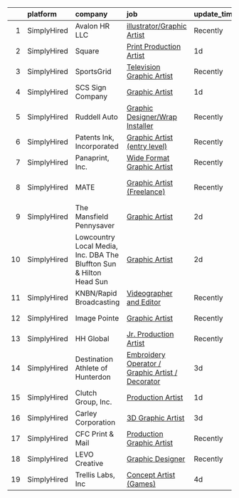 

|    | platform    | company                                                             | job                                                                                                                                                         | update_time   | location          |
|---:|:------------|:--------------------------------------------------------------------|:------------------------------------------------------------------------------------------------------------------------------------------------------------|:--------------|:------------------|
|  1 | SimplyHired | Avalon HR LLC                                                       | [illustrator/Graphic Artist](https://www.simplyhired.com/job/p26o4t57RG_R0es_gYHiqVr31pWXVXLPGCA69e_TrJ5CYDfPN5eocw?q=graphic+artist)                       | Recently      | Houston, TX       |
|  2 | SimplyHired | Square                                                              | [Print Production Artist](https://www.simplyhired.com/job/MJ53lR1O-jHyiBIlDsQFE-2wrd0CGwbpMN7IKUWrrMZD7K0TU3UiJg?q=graphic+artist)                          | 1d            | Remote            |
|  3 | SimplyHired | SportsGrid                                                          | [Television Graphic Artist](https://www.simplyhired.com/job/txHmVe1oHHG5t7tR_aTV5Mj-y8SToorpXG6rlYyvbQvGXgKA4piFxw?q=graphic+artist)                        | Recently      | Remote            |
|  4 | SimplyHired | SCS Sign Company                                                    | [Graphic Artist](https://www.simplyhired.com/job/0gb7oGFHRpQCvhju6Qqh6Hy0NfmtgjRN1aOta1pnEwGuX3dprvH5Ug?q=graphic+artist)                                   | 1d            | Chisago City, MN  |
|  5 | SimplyHired | Ruddell Auto                                                        | [Graphic Designer/Wrap Installer](https://www.simplyhired.com/job/ajBuBy_i5ox-3IxXVO1Z0h4bkN1J6RZN4kDRj4Q2JSc_MWJ3RHVkbQ?q=graphic+artist)                  | Recently      | Port Angeles, WA  |
|  6 | SimplyHired | Patents Ink, Incorporated                                           | [Graphic Artist (entry level)](https://www.simplyhired.com/job/MxjOQN2AokQbkdRh-LrNPWTnYk3mabeVqUmOTm1S7qSNzhoZpkqeKQ?q=graphic+artist)                     | Recently      | Remote            |
|  7 | SimplyHired | Panaprint, Inc.                                                     | [Wide Format Graphic Artist](https://www.simplyhired.com/job/1vyCAiIThvCL5RsYLAxll-rvgvuaAHvBoALGdw9ItxB3oD21s36J7w?q=graphic+artist)                       | Recently      | Macon, GA         |
|  8 | SimplyHired | MATE                                                                | [Graphic Artist (Freelance)](https://www.simplyhired.com/job/0DJnr7H5QPjP6G292Zv43b_Hvi4yNpIFWqN_YMlrhz_btdjNhXFehQ?q=graphic+artist)                       | Recently      | Los Angeles, CA   |
|  9 | SimplyHired | The Mansfield Pennysaver                                            | [Graphic Artist](https://www.simplyhired.com/job/S4g2OyMGWm0W-ajNwauG9Yk5zqPrl3Q7RDjUH3KcFjZ1eLIsFy7mtw?q=graphic+artist)                                   | 2d            | Mansfield, PA     |
| 10 | SimplyHired | Lowcountry Local Media, Inc. DBA The Bluffton Sun & Hilton Head Sun | [Graphic Artist](https://www.simplyhired.com/job/gso91d6euJ7k6QB3bhV80o55OyZHxbKqvLD4BjHYByNFlV1RBSTtDA?q=graphic+artist)                                   | 2d            | Remote            |
| 11 | SimplyHired | KNBN/Rapid Broadcasting                                             | [Videographer and Editor](https://www.simplyhired.com/job/WgQB38AnPCvCS0GA7VE6qrkWFFD5X4TBLwMeH3eL8b6isOjE3e5zvA?q=graphic+artist)                          | Recently      | Rapid City, SD    |
| 12 | SimplyHired | Image Pointe                                                        | [Graphic Artist](https://www.simplyhired.com/job/9CwGGMqVZiOjul33CCvG6aL3EQAqgQecz5_ITeRUPeD3gPuAcyBv9A?q=graphic+artist)                                   | Recently      | Waterloo, IA      |
| 13 | SimplyHired | HH Global                                                           | [Jr. Production Artist](https://www.simplyhired.com/job/zCWRkuJRy7GSqn8gJ3MTH1zP9PJyinA9PwhjiwPXsEpJTpjGJmFozw?q=graphic+artist)                            | Recently      | Mountain View, CA |
| 14 | SimplyHired | Destination Athlete of Hunterdon                                    | [Embroidery Operator / Graphic Artist / Decorator](https://www.simplyhired.com/job/sTvMezbAbRVEUpDVlaYEonJJBTg1sslVAE11aHiEv-Jd4K9jPmfaFA?q=graphic+artist) | 3d            | Lebanon, NJ       |
| 15 | SimplyHired | Clutch Group, Inc.                                                  | [Production Artist](https://www.simplyhired.com/job/aIR0--af6tDWk_KHvc-0BY46RDti7fqwUQM4jSDb8ioegMStCiKD4g?q=graphic+artist)                                | 1d            | United States     |
| 16 | SimplyHired | Carley Corporation                                                  | [3D Graphic Artist](https://www.simplyhired.com/job/-KSCahSMWqvgYN5iVaOLqLHbqvyMn9T-NI2s_YkbyWVksZUHORzk5w?q=graphic+artist)                                | 3d            | Remote            |
| 17 | SimplyHired | CFC Print & Mail                                                    | [Production Graphic Artist](https://www.simplyhired.com/job/OR1oWY_Nk1BbBmKjpfVC7YvBCXOr_xMoo1TPUdHeBiD5oqVWe9yRWg?q=graphic+artist)                        | Recently      | Grand Prairie, TX |
| 18 | SimplyHired | LEVO Creative                                                       | [Graphic Designer](https://www.simplyhired.com/job/PpF9ibBGVuyENoL95snikYY7T7DSWriicUd0YwdG3oKdiqIDjf-oaA?q=graphic+artist)                                 | Recently      | Remote            |
| 19 | SimplyHired | Trellis Labs, Inc                                                   | [Concept Artist (Games)](https://www.simplyhired.com/job/colSQvUGRQchfgETudn3UZCNuizW7a3Pp1i4FGjDQ2OgmygF3NeFUw?q=graphic+artist)                           | 4d            | Scottsdale, AZ    |